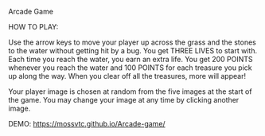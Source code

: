 Arcade Game


HOW TO PLAY:

Use the arrow keys to move your player up across the grass and the stones to the water without getting hit by a bug.
You get THREE LIVES to start with.
Each time you reach the water, you earn an extra life.
You get 200 POINTS whenever you reach the water and 100 POINTS for each treasure you pick up along the way.
When you clear off all the treasures, more will appear!

Your player image is chosen at random from the five images at the start of the game. You may change your image at any time by clicking another image.

DEMO: https://mossvtc.github.io/Arcade-game/

